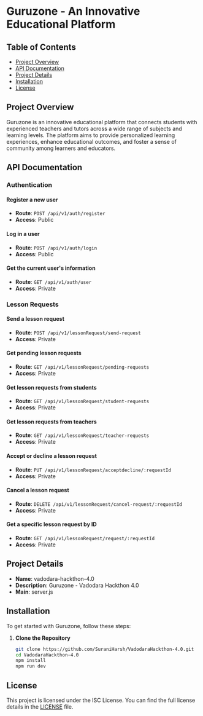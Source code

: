 # Guruzone - An Innovative Educational Platform

## Table of Contents

- [Project Overview](#project-overview)
- [API Documentation](#api-documentation)
- [Project Details](#project-details)
- [Installation](#installation)
- [License](#license)

## Project Overview

Guruzone is an innovative educational platform that connects students with experienced teachers and tutors across a wide range of subjects and learning levels. The platform aims to provide personalized learning experiences, enhance educational outcomes, and foster a sense of community among learners and educators.

## API Documentation

### Authentication

#### Register a new user
- **Route**: `POST /api/v1/auth/register`
- **Access**: Public

#### Log in a user
- **Route**: `POST /api/v1/auth/login`
- **Access**: Public

#### Get the current user's information
- **Route**: `GET /api/v1/auth/user`
- **Access**: Private

### Lesson Requests

#### Send a lesson request
- **Route**: `POST /api/v1/lessonRequest/send-request`
- **Access**: Private

#### Get pending lesson requests
- **Route**: `GET /api/v1/lessonRequest/pending-requests`
- **Access**: Private

#### Get lesson requests from students
- **Route**: `GET /api/v1/lessonRequest/student-requests`
- **Access**: Private

#### Get lesson requests from teachers
- **Route**: `GET /api/v1/lessonRequest/teacher-requests`
- **Access**: Private

#### Accept or decline a lesson request
- **Route**: `PUT /api/v1/lessonRequest/acceptdecline/:requestId`
- **Access**: Private

#### Cancel a lesson request
- **Route**: `DELETE /api/v1/lessonRequest/cancel-request/:requestId`
- **Access**: Private

#### Get a specific lesson request by ID
- **Route**: `GET /api/v1/lessonRequest/request/:requestId`
- **Access**: Private

## Project Details

- **Name**: vadodara-hackthon-4.0
- **Description**: Guruzone - Vadodara Hackthon 4.0
- **Main**: server.js

## Installation

To get started with Guruzone, follow these steps:

1. **Clone the Repository**

   ```bash
   git clone https://github.com/SuraniHarsh/VadodaraHackthon-4.0.git
   cd VadodaraHackthon-4.0
   npm install
   npm run dev

## License

This project is licensed under the ISC License. You can find the full license details in the [LICENSE](LICENSE) file.
